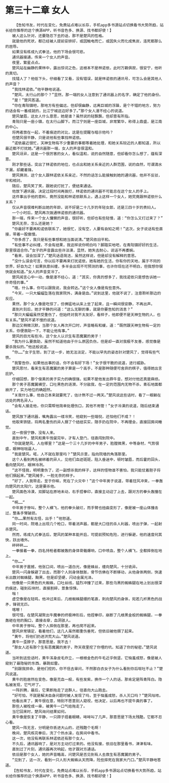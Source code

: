 # 第三十二章 女人
        【告知书友，时代在变化，免费站点难以长存，手机app多书源站点切换看书大势所趋，站长给你推荐的这个换源APP，听书音色多、换源、找书都好使！】
       被人这么针对，还要隐忍下去的话，那不是楚风的性格。
       就是他的死状，都已经被人提前安排好，或因触电而亡，或因失火而化成焦炭，连死都那么的屈辱。
       如果没有练成九式拳法，他的下场会很可悲。
       通讯器接通，传来一个女人的声音。
       夜里，繁星点点。
       楚风站在幽静的果林中，露出惊诧之色，这根本不是林诺依，此时万籁俱寂，很安宁，他听的真切。
       找错人了？他低下头，仔细看了又看，没有错误，就是林诺依的通讯号，可怎么会是其他人的声音？
       “我找林诺依。”他平静地说道。
       “楚风，太行山的那个？”显然，那一端的女人注意到了通讯器上的名字，确定了他的身份。
       “是！”楚风答道。
       “你在青阳镇吧，那地方有些偏远，但却很幽静，远离巨城的浮躁，是个不错的地方，努力的话会有一番成就的，比江宁城这边好多了。”那个女人漫不经心的说道。
       楚风皱眉，这女人什么意思，她是谁？虽然说的轻飘飘，但却意有所指。
       青阳只是一座小镇，在太行山脚下。而江宁则是一座巨城，非常繁华，称得上鼎盛，是江南的中心。
       将两者放在一起，不着痕迹的对比，这是在提醒与暗示他吗？
       但楚风很平静，只是说他有些事找林诺依。
       “诺依最近很忙，天神生物有不少重要的事都等着她处理，和她关系较近的人都知道，所以最近都不打扰她。”通讯器那一端，女人的声音很温和。
       楚风讶异，这是一个很厉害的女人，看似温和，说的自然随意，但却看你怎么想了，蕴有深意。
       刚才那些话，突出了林诺依的地位，也点出和她关系亲近的人群范围，说的自然，可谓滴水不漏，却藏着锋。
       楚风猜测，这个女人跟林诺依关系亲近，不然的话怎么能接触到她的通讯器，他并不反驳，平和相对。
       随后，楚风笑了笑，跟她说打扰了，便结束通话。
       他放下通讯器，决定过段时间再拨打，林诺依的通讯器不可能总在这个女人的手上。
       这件事出乎他的意料，竟然没能和林诺依联系上，遇上这样一个女人，她究竟跟林诺依什么关系？
       仅从声音很难判断出她的年龄，说不好是二十几岁的年轻女郎，还是三四十岁的贵妇人。
       一个小时后，楚风再次拨通林诺依的通讯器。
       那一端，传来一个女人慵懒的声音，很好听，但却也有些轻慢，道：“你怎么又打过来了？”
       楚风无奈，怎么还是她？
       “你最好不要再和诺依联系了，她很忙，没有空，人要有自知之明！”这次，女子说话有些直接，带着一股傲慢。
       “你多虑了，我只是有些事想和她当面说清。”楚风依旧平和。
       “有些事不必纠缠，不会有结果，我这样说你明白吗？脚踏实地吧，在青阳镇好好的生活，那里很适合你。”女子的声音露出些许淡漠，显然，她失去耐心，说话不再委婉。
       “看来，误会加深了。”楚风话语简洁，虽然这样说，但是却没有解释的意思。
       “没什么误会可言，你以后不要再来打扰诺依，她有她的生活，你有你的天地，属于不同的世界，好自为之！如果执意纠缠，多半会出现不可预测的事，也许你现在还不明白，但我想你很快就会知道。”女人的声音变冷了。
       楚风闻言心中一动，像是漫不经心，道：“其实，你真的想多了，我找诺依只是想告诉她一件奇怪的事。”
       “哦，什么事，你可以跟我说，我会转达。”这个女人像是有些意外。
       “今天，一只大蝙蝠坠落在我家院外，满身是血。”说到这里，他就不说了，注意聆听那边的反应。
       果然，那个女人像是吃惊了，仿佛猛地从床上坐了起来，且一瞬间很安静，不再出声。
       直到片刻后，她才平静的问道：“这么无聊的事，就是你要告知的消息？”
       “那只大蝙蝠虽然受重伤了，但始终对我不太友好，看样子，他即便不是天神生物的人，也有关系。”楚风不紧不慢的说道。
       那边又稍微沉默，当那个女人再次开口时，声音略有和缓，道：“既然跟天神生物有一定的关系，你便救助一下，不能让他有事。”
       楚风的目光有些冷，这个女人认识生有恶魔翼的男子！
       “我为什么要救助，虽然不知道他由于什么原因负伤，但是却一直对我极不友善，感觉像是要杀我似的。”他这般说道。
       “你……”女子生怒，到了这一步，她无法淡定，不能以早先的姿态针对楚风了，觉得有些气愤。
       “我警告你，如果他出事的话，你不会有好下场！”女子很干脆的说道，进行威胁。
       楚风思忖，看来生有恶魔翼的男子算是一个高手，不是那种随便可舍弃的棋子，值得她出言庇护。
       仔细回想，那个俊美的男子实力的确很强，如果不是他发出莽牛音，想对付他还真是麻烦。
       那个男子恶魔翼横空，口吐黑色的涟漪，不分敌我，在一定的范围内无物不杀，青石地面都崩开了，实力地位的确超然。
       “关我什么事，他自己本来就要死了，估计熬不过一两天。”楚风说这些话时，看了一眼躺在远处的两名异人。
       “会有人接走他，你只需帮他简单处理伤口，其他不用管！”女子冷漠的说道，随后结束通话。
       楚风放下通讯器，嘴角露出一缕冷笑，他窥到一些端倪，还怕他们不成？！
       他取来铁链，将两名重伤的异人捆了个结结实实，随手扔在院中，不再理会，直接回房间睡觉。
       这一夜很宁静，没有人来。
       直到中午，楚风和黄牛饱餐完毕，才有人登门，径直闯到院中。
       “你就是楚风，人在哪里？”这是一个三十几岁的中年男子，脸膛微黑，中等身材，气势很盛，眼神咄咄逼人。
       “我是楚风。喏，人不就在那里吗？”楚风示意，指向院墙的角落那里。
       这个人看到两名被绑着的异人，见他们血迹斑斑，陷入昏迷中，顿时皱眉，而后霍的回头，看向楚风时，眼神冷冽。
       “这不怪我，明明重伤了，还一副想杀我的样子，这样的怪物谁不害怕，我只能仗着胆子将他们捆起来。”楚风摊手，一脸无奈的样子。
       “好了，人我带走。至于你嘛，死在了火灾中！”这个中年男子说道，带着狂风冲来，一拳轰向楚风的太阳穴，这是要杀他。
       楚风面色冷漠，双脚站在原地未动，右手捏拳印，直接主动迎了上去，跟对方的拳头轰撞在一起。
       “啊……”
       中年男子惨叫，整个人横飞，他的拳头破烂，而手臂也扭曲变形了，像是被一座山体撞击过，整条手臂破损。
       “你……果然有古怪，出手！”他怒道。
       同一时间，院墙上出现几个枪口，带着消声器，都是大口径的杀人利器，喷出子弹，一起射杀楚风。
       然而，练成九式拳法后，楚风的某种本能开启，可提前预知危险，进行躲避，他的速度何其快，跃出墙外。
       砰砰砰……
       一拳接着一拳，四名持枪者都被轰的身体骨骼爆响，口中喷血，整个人横飞，全都摔倒在地上。
       “你……”
       中年男子震撼，他张口间，喷出一道白光，像是蛛丝，缠向楚风，十分诡异。
       楚风一闪身躲避了出去，而那个人则身体鼓胀，骨节仿佛在不断移动，从他身体两侧，快速长出数对蜘蛛腿，黝黑，但是却坚硬，闪动金属光泽。
       他像是一只黑色的大蜘蛛，口吐丝线，猛烈冲撞了过来，那些乌黑的蜘蛛腿在地上划出很深的痕迹，碰到石块时，直接割碎，景象惊悚。
       嗡！
       虚空像是在轻鸣，他冲过来后，几根蜘蛛腿绷的笔直，刺向楚风的身体，宛若几杆黑色的战矛，锋锐无匹。
       喀嚓！
       很可惜，在楚风凝聚出牛魔拳的终极神形后，他捏拳印，崩断了几根黑金般的蜘蛛腿，一拳轰砸在他的胸口，直接击穿，血洞骇人。
       中年男子惨叫，整个人摔倒在那里，再也爬不起来。
       楚风非常镇定，看着他们，这几人虽然都重伤垂死，但依旧被他捆了起来。
       “黄牛，将他们扔进洪荒大山。”楚风说道。
       黄牛一歪脖子，那意思是，我不去！
       “那女人还有那个生有恶魔翼的男子，昨天夜里挖了你埋的坑，知道了你的秘密。”楚风说道。
       当听到这些话时，黄牛浑身皮毛炸立，一根根金色的牛毛近乎倒竖，它恼羞成怒，像是被人窥到了最隐秘的东西，暴跳如雷。
       “别跟我拼命，是他们挖的，你不信去审问，不然那白衣女子为什么看到你后呕吐不止？”楚风说道。
       黄牛的脸居然在变色，像是充血一般，有些发紫，换作一个人的话，那肯定是阵青阵白。隐私被发现，它气坏了。
       一阵折腾，最后，它果断拖走了这群人，径直向大山跑去。
       “好可怕，不就是解决自身问题时被人发现了吗，至于恼羞成怒，杀人灭口吗？”楚风咕哝。
       他看出来了，黄牛很在意，特别不愿意别人窥视，他决定，以后再也不提牛粪的事了。
       那些人被栓成一串，被黄牛一口气给拖走了。
       当它回来时，楚风询问结果如何。
       黄牛像是恢复了平静，一只蹄子捂着眼睛，哞哞叫了几声，那意思是下场太残酷，它都不忍心看。
       楚风一阵无言，分明是你丢进大山的，还残酷个毛啊！
       晚间，楚风练完拳后，洗了个热水澡，在房间中看书。
       这一次，他没有再联系林诺依还有那个女人。
       不久后，通讯器响了，是对方主动打过来的。他没有接，依旧在那里看书，津津有味。
       直到过了片刻，通讯器再次响起，他才跟对方通话。
       依旧是那个女人，她的声音略高，问楚风是否见到有人去救生有恶魔翼的男子。
       “见到了，这一次，看到一只人形大蜘蛛从天而降，险些摔死在我家大门口。”楚风平静地答道。
       【告知书友，时代在变化，免费站点难以长存，手机app多书源站点切换看书大势所趋，站长给你推荐的这个换源APP，听书音色多、换源、找书都好使！】